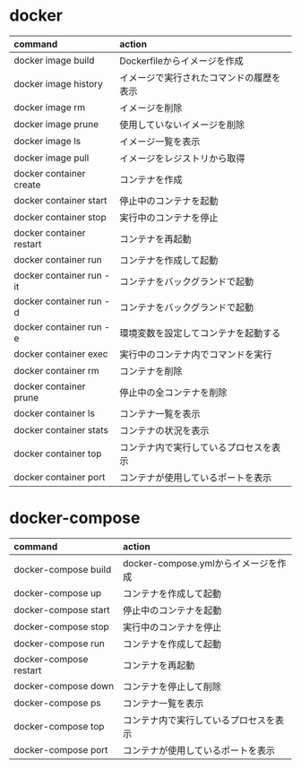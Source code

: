 # docker
| command                  | action                                   |
|:-------------------------|:-----------------------------------------|
| docker image build       | Dockerfileからイメージを作成             |
| docker image history     | イメージで実行されたコマンドの履歴を表示 |
| docker image rm          | イメージを削除                           |
| docker image prune       | 使用していないイメージを削除             |
| docker image ls          | イメージ一覧を表示                       |
| docker image pull        | イメージをレジストリから取得             |
| docker container create  | コンテナを作成                           |
| docker container start   | 停止中のコンテナを起動                   |
| docker container stop    | 実行中のコンテナを停止                   |
| docker container restart | コンテナを再起動                         |
| docker container run     | コンテナを作成して起動                   |
| docker container run -it | コンテナをバックグランドで起動           |
| docker container run -d  | コンテナをバックグランドで起動           |
| docker container run -e  | 環境変数を設定してコンテナを起動する     |
| docker container exec    | 実行中のコンテナ内でコマンドを実行       |
| docker container rm      | コンテナを削除                           |
| docker container prune   | 停止中の全コンテナを削除                 |
| docker container ls      | コンテナ一覧を表示                       |
| docker container stats   | コンテナの状況を表示                     |
| docker container top     | コンテナ内で実行しているプロセスを表示   |
| docker container port    | コンテナが使用しているポートを表示       |

# docker-compose
| command                | action                                 |
|:-----------------------|:---------------------------------------|
| docker-compose build   | docker-compose.ymlからイメージを作成   |
| docker-compose up      | コンテナを作成して起動                 |
| docker-compose start   | 停止中のコンテナを起動                 |
| docker-compose stop    | 実行中のコンテナを停止                 |
| docker-compose run     | コンテナを作成して起動                 |
| docker-compose restart | コンテナを再起動                       |
| docker-compose down    | コンテナを停止して削除                 |
| docker-compose ps      | コンテナ一覧を表示                     |
| docker-compose top     | コンテナ内で実行しているプロセスを表示 |
| docker-compose port    | コンテナが使用しているポートを表示     |
